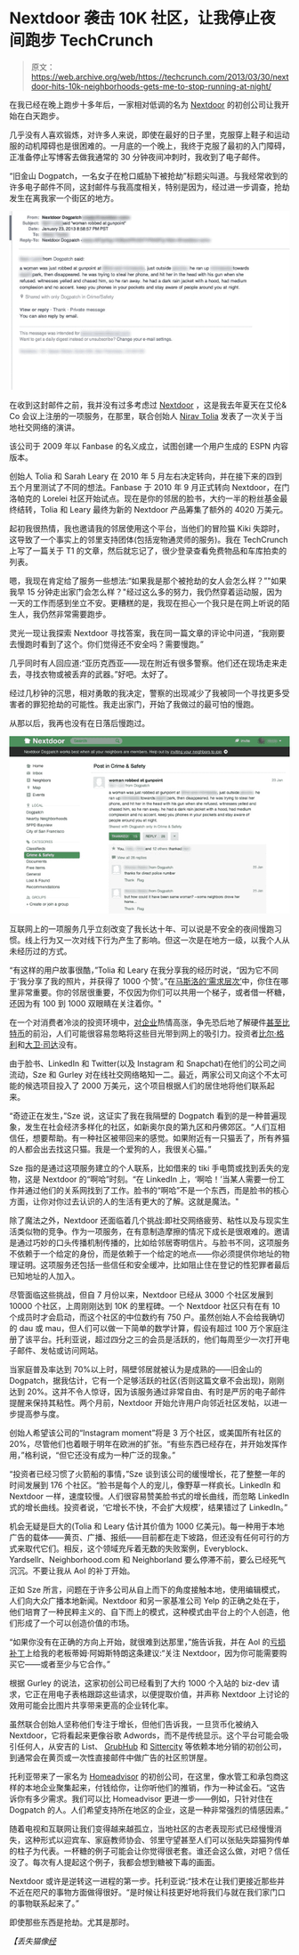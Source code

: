 # Nextdoor 袭击 10K 社区，让我停止夜间跑步 TechCrunch

> 原文：<https://web.archive.org/web/https://techcrunch.com/2013/03/30/nextdoor-hits-10k-neighborhoods-gets-me-to-stop-running-at-night/>

在我已经在晚上跑步十多年后，一家相对低调的名为 [Nextdoor](https://web.archive.org/web/20230213163115/http://www.nextdoor.com/) 的初创公司让我开始在白天跑步。

几乎没有人喜欢锻炼，对许多人来说，即使在最好的日子里，克服穿上鞋子和运动服的动机障碍也是很困难的。一月底的一个晚上，我终于克服了最初的入门障碍，正准备停止写博客去做我通常的 30 分钟夜间冲刺时，我收到了电子邮件。

“旧金山 Dogpatch，一名女子在枪口威胁下被抢劫”标题尖叫道。与我经常收到的许多电子邮件不同，这封邮件与我高度相关，特别是因为，经过进一步调查，抢劫发生在离我家一个街区的地方。

![2](img/9a0c5f9a201c2f01968b551014a6015a.png)

在收到这封邮件之前，我并没有过多考虑过 [Nextdoor](https://web.archive.org/web/20230213163115/http://www.nextdoor.com/) ，这是我去年夏天在艾伦& Co 会议上注册的一项服务，在那里，联合创始人 [Nirav Tolia](https://web.archive.org/web/20230213163115/http://www.crunchbase.com/person/nirav-tolia) 发表了一次关于当地社交网络的演讲。

该公司于 2009 年以 Fanbase 的名义成立，试图创建一个用户生成的 ESPN 内容版本。

创始人 Tolia 和 Sarah Leary 在 2010 年 5 月左右决定转向，并在接下来的四到五个月里测试了不同的想法。Fanbase 于 2010 年 9 月正式转向 Nextdoor，在门洛帕克的 Lorelei 社区开始试点。现在是你的邻居的脸书，大约一半的粉丝基金最终结转，Tolia 和 Leary 最终为新的 Nextdoor 产品筹集了额外的 4020 万美元。

起初我很热情，我也邀请我的邻居使用这个平台，当他们的冒险猫 Kiki 失踪时，这导致了一个事实上的邻里支持团体(包括宠物通灵师的服务)。我在 TechCrunch 上写了一篇关于 T1 的文章，然后就忘记了，很少登录查看免费物品和车库拍卖的列表。

嗯，我现在肯定给了服务一些想法:“如果我是那个被抢劫的女人会怎么样？”"如果我早 15 分钟走出家门会怎么样？"经过这么多的努力，我仍然穿着运动服，因为一天的工作而感到坐立不安。更糟糕的是，我现在担心一个我只是在网上听说的陌生人，我仍然非常需要跑步。

灵光一现让我探索 Nextdoor 寻找答案，我在同一篇文章的评论中问道，“我刚要去慢跑时看到了这个。你们觉得还不安全吗？需要慢跑。”

几乎同时有人回应道:“亚历克西亚——现在附近有很多警察。他们还在现场走来走去，寻找衣物或被丢弃的武器。”好吧。太好了。

经过几秒钟的沉思，相对勇敢的我决定，警察的出现减少了我被同一个寻找更多受害者的罪犯抢劫的可能性。我走出家门，开始了我做过的最可怕的慢跑。

从那以后，我再也没有在日落后慢跑过。

![1](img/c647b78696e280de234c97ca9ffbb474.png)

互联网上的一项服务几乎立刻改变了我长达十年、可以说是不安全的夜间慢跑习惯。线上行为又一次对线下行为产生了影响。但这一次是在地方一级，以我个人从未经历过的方式。

“有这样的用户故事很酷，”Tolia 和 Leary 在我分享我的经历时说，“因为它不同于‘我分享了我的照片，并获得了 1000 个赞’。”在[马斯洛的‘需求层次’](https://web.archive.org/web/20230213163115/http://en.wikipedia.org/wiki/Maslow%27s_hierarchy_of_needs)中，你住在哪里非常重要。你的邻居很重要，不仅因为你们可以共用一个梯子，或者借一杯糖，还因为有 100 到 1000 双眼睛在关注着你。"

在一个对消费者冷淡的投资环境中，[对企业](https://web.archive.org/web/20230213163115/https://techcrunch.com/2013/01/27/the-enterprise-cool-kids/)热情高涨，争先恐后地了解硬件[甚至比特币](https://web.archive.org/web/20230213163115/https://techcrunch.com/2013/03/28/bitcoin-how-an-unregulated-decentralized-virtual-currency-just-became-a-billion-dollar-market/)的前沿，人们可能很容易忽略将这些目光带到网上的吸引力。投资者[比尔·格利](https://web.archive.org/web/20230213163115/http://www.crunchbase.com/person/bill-gurley)和[大卫·司达](https://web.archive.org/web/20230213163115/http://www.crunchbase.com/person/david-sze)没有。

由于脸书、LinkedIn 和 Twitter(以及 Instagram 和 Snapchat)在他们的公司之间流动，Sze 和 Gurley 对在线社交网络略知一二。最近，两家公司又向这个不太可能的候选项目投入了 2000 万美元，这个项目根据人们的居住地将他们联系起来。

“奇迹正在发生，”Sze 说，这证实了我在我隔壁的 Dogpatch 看到的是一种普遍现象，发生在社会经济多样化的社区，如新奥尔良的第九区和丹佛郊区。“人们互相信任，想要帮助。有一种社区被带回来的感觉。如果附近有一只猫丢了，所有养猫的人都会出去找这只猫。我是一个爱狗的人，我很关心猫。”

Sze 指的是通过这项服务建立的个人联系，比如借来的 tiki 手电筒或找到丢失的宠物，这是 Nextdoor 的“啊哈”时刻。“在 LinkedIn 上，‘啊哈！’当某人需要一份工作并通过他们的关系网找到了工作。脸书的“啊哈”不是一个东西，而是脸书的核心方面，让你对你过去认识的人的生活有更大的了解。这就是魔法。"

除了魔法之外，Nextdoor 还面临着几个挑战:即社交网络疲劳、粘性以及与现实生活类似物的竞争。作为一项服务，在有意制造摩擦的情况下成长是很艰难的。邀请是通过巧妙的口头传播机制传播的，比如给邻居寄明信片。与脸书不同，这项服务不依赖于一个给定的身份，而是依赖于一个给定的地点——你必须提供你地址的物理证明。这项服务还包括一些信任和安全缓冲，比如阻止住在登记的性犯罪者最后已知地址的人加入。

尽管面临这些挑战，但自 7 月份以来，Nextdoor 已经从 3000 个社区发展到 10000 个社区，上周刚刚达到 10K 的里程碑。一个 Nextdoor 社区只有在有 10 个成员时才会启动，而这个社区的中位数约有 750 户。虽然创始人不会给我确切的 dau 或 mau，但人们可以做一下简单的数学计算，假设有超过 100 万个家庭注册了该平台。托利亚说，超过四分之三的会员是活跃的，他们每周至少一次打开电子邮件、发帖或访问网站。

当家庭普及率达到 70%以上时，隔壁邻居就被认为是成熟的——旧金山的 Dogpatch，据我估计，它有一个足够活跃的社区(否则这篇文章不会出现)，刚刚达到 20%。这并不令人惊讶，因为该服务通过非常自由、有时是严厉的电子邮件提醒来保持其粘性。两个月前，Nextdoor 开始允许用户向邻近社区发帖，以进一步提高参与度。

创始人希望该公司的“Instagram moment”将是 3 万个社区，或美国所有社区的 20%，尽管他们也着眼于明年在欧洲的扩张。“有些东西已经存在，并开始发挥作用，”格利说，“但它还没有成为一种广泛的现象。”

“投资者已经习惯了火箭船的事情，”Sze 谈到该公司的缓慢增长，花了整整一年的时间发展到 176 个社区。“脸书是每个人的宠儿，像野草一样疯长。LinkedIn 和 Nextdoor 一样，速度较慢。人们很容易赞美脸书式的增长曲线，而忽略 LinkedIn 式的增长曲线。投资者说，‘它增长不快，不会扩大规模’，结果错过了 LinkedIn。”

机会无疑是巨大的(Tolia 和 Leary 估计其价值为 1000 亿美元)。每一种用于本地广告的载体——黄页、广播、报纸——目前都在走下坡路，但还没有任何可行的方式来取代它们。相反，这个领域充斥着无数的失败案例，Everyblock、Yardsellr、Neighborhood.com 和 Neighborland 要么停滞不前，要么已经死气沉沉。不要让我从 Aol 的补丁开始。

正如 Sze 所言，问题在于许多公司从自上而下的角度接触本地，使用编辑模式，人们向大众广播本地新闻。Nextdoor 和另一家基准公司 Yelp 的正确之处在于，他们培育了一种民粹主义的、自下而上的模式，这种模式由平台上的个人创造，他们形成了一个可以创造价值的市场。

“如果你没有在正确的方向上开始，就很难到达那里，”施告诉我，并在 Aol 的[亏损补丁](https://web.archive.org/web/20230213163115/https://techcrunch.com/2013/02/08/aols-hyperlocal-effort-patch-misses-40m-50m-sales-target-partly-because-of-sandy-still-aiming-for-profitability-in-2013/)上给我的老板蒂姆·阿姆斯特朗这条建议:“关注 Nextdoor，因为你可能需要购买它——或者至少与它合作。”

根据 Gurley 的说法，这家初创公司已经看到了大约 1000 个入站的 biz-dev 请求，它正在用电子表格跟踪这些请求，以便提取价值，并声称 Nextdoor 上讨论的效用可能会比图片共享带来更高的企业转化率。

虽然联合创始人坚称他们专注于增长，但他们告诉我，一旦货币化被纳入 Nextdoor，它将看起来更像谷歌 Adwords，而不是传统显示。这个平台可能会吸引任何人，从安吉的 List、 [GrubHub](https://web.archive.org/web/20230213163115/http://www.crunchbase.com/company/grubhub) 和 [Sittercity](https://web.archive.org/web/20230213163115/http://www.crunchbase.com/company/sittercity) 等依赖本地分销的初创公司，到通常会在黄页或一次性直接邮件中做广告的社区煎饼屋。

托利亚带来了一家名为 [Homeadvisor](https://web.archive.org/web/20230213163115/http://www.crunchbase.com/company/homeadvisor) 的初创公司，在这里，像水管工和承包商这样的本地企业聚集起来，付钱给你，让你听他们的推销，作为一种试金石。“这告诉你有多少需求。我们可以比 Homeadvisor 更进一步——例如，只针对住在 Dogpatch 的人。人们希望支持所在地区的企业，这是一种非常强烈的情感因素。”

随着电视和互联网让我们变得越来越孤立，当地社区的古老表现形式已经慢慢消失，这种形式以迎宾车、家庭教师协会、邻里守望甚至人们可以张贴失踪猫狗传单的柱子为代表。一杯糖的例子可能会让你觉得很老套。谁还会这么做，对吧？信任没了。每次有人提起这个例子，我都会想到糖被下毒的画面。

Nextdoor 或许是逆转这一进程的第一步。托利亚说:“技术在让我们更接近那些并不近在咫尺的事物方面做得很好。“是时候让科技更好地将我们与就在我们家门口的事物联系起来了。”

即使那些东西是抢劫。尤其是那时。

*【丢失猫像[经](https://web.archive.org/web/20230213163115/http://www.flickr.com/photos/cabbit/6799314423/)*